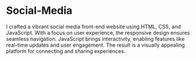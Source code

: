 # Social-Media
I crafted a vibrant social media front-end website using HTML, CSS, and JavaScript. With a focus on user experience, the responsive design ensures seamless navigation. JavaScript brings interactivity, enabling features like real-time updates and user engagement. The result is a visually appealing platform for connecting and sharing experiences.

